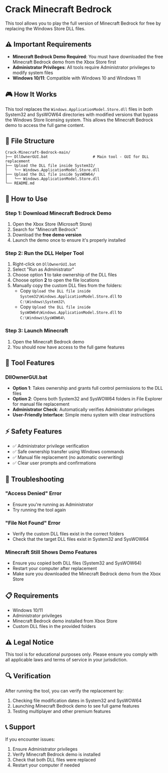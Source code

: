 # Crack Minecraft Bedrock

This tool allows you to play the full version of Minecraft Bedrock for free by replacing the Windows Store DLL files.

## ⚠️ Important Requirements

- **Minecraft Bedrock Demo Required**: You must have downloaded the free Minecraft Bedrock demo from the Xbox Store first
- **Administrator Privileges**: All tools require Administrator privileges to modify system files
- **Windows 10/11**: Compatible with Windows 10 and Windows 11

## 🎮 How It Works

This tool replaces the `Windows.ApplicationModel.Store.dll` files in both System32 and SysWOW64 directories with modified versions that bypass the Windows Store licensing system. This allows the Minecraft Bedrock demo to access the full game content.

## 📁 File Structure

```
Crack-Minecraft-Bedrock-main/
├── DllOwnerGUI.bat                    # Main tool - GUI for DLL replacement
├── Upload the DLL file inside System32/
│   └── Windows.ApplicationModel.Store.dll
├── Upload the DLL file inside SysWOW64/
│   └── Windows.ApplicationModel.Store.dll
└── README.md
```

## 🚀 How to Use

### Step 1: Download Minecraft Bedrock Demo
1. Open the Xbox Store (Microsoft Store)
2. Search for "Minecraft Bedrock"
3. Download the **free demo version**
4. Launch the demo once to ensure it's properly installed

### Step 2: Run the DLL Helper Tool
1. Right-click on `DllOwnerGUI.bat`
2. Select "Run as Administrator"
3. Choose option **1** to take ownership of the DLL files
4. Choose option **2** to open the file locations
5. Manually copy the custom DLL files from the folders:
   - Copy `Upload the DLL file inside System32\Windows.ApplicationModel.Store.dll` to `C:\Windows\System32\`
   - Copy `Upload the DLL file inside SysWOW64\Windows.ApplicationModel.Store.dll` to `C:\Windows\SysWOW64\`

### Step 3: Launch Minecraft
1. Open the Minecraft Bedrock demo
2. You should now have access to the full game features

## 🔧 Tool Features

### DllOwnerGUI.bat
- **Option 1**: Takes ownership and grants full control permissions to the DLL files
- **Option 2**: Opens both System32 and SysWOW64 folders in File Explorer for manual file replacement
- **Administrator Check**: Automatically verifies Administrator privileges
- **User-Friendly Interface**: Simple menu system with clear instructions

## ⚡ Safety Features

- ✅ Administrator privilege verification
- ✅ Safe ownership transfer using Windows commands
- ✅ Manual file replacement (no automatic overwriting)
- ✅ Clear user prompts and confirmations

## 🔄 Troubleshooting

### "Access Denied" Error
- Ensure you're running as Administrator
- Try running the tool again

### "File Not Found" Error
- Verify the custom DLL files exist in the correct folders
- Check that the target DLL files exist in System32 and SysWOW64

### Minecraft Still Shows Demo Features
- Ensure you copied both DLL files (System32 and SysWOW64)
- Restart your computer after replacement
- Make sure you downloaded the Minecraft Bedrock demo from the Xbox Store

## 📋 Requirements

- Windows 10/11
- Administrator privileges
- Minecraft Bedrock demo installed from Xbox Store
- Custom DLL files in the provided folders

## ⚠️ Legal Notice

This tool is for educational purposes only. Please ensure you comply with all applicable laws and terms of service in your jurisdiction.

## 🔍 Verification

After running the tool, you can verify the replacement by:
1. Checking file modification dates in System32 and SysWOW64
2. Launching Minecraft Bedrock demo to see full game features
3. Testing multiplayer and other premium features

## 📞 Support

If you encounter issues:
1. Ensure Administrator privileges
2. Verify Minecraft Bedrock demo is installed
3. Check that both DLL files were replaced
4. Restart your computer if needed
